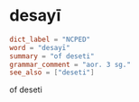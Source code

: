 # desayī

``` toml
dict_label = "NCPED"
word = "desayī"
summary = "of deseti"
grammar_comment = "aor. 3 sg."
see_also = ["deseti"]
```

of deseti

